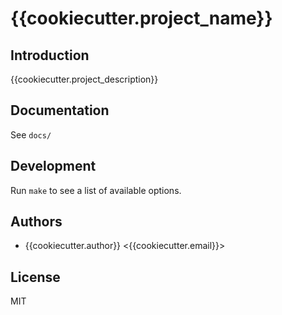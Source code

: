 {{cookiecutter.project_name}}
=============================

Introduction
------------

{{cookiecutter.project_description}}

Documentation
-------------

See `docs/`

Development
-----------

Run `make` to see a list of available options.

Authors
-------

* {{cookiecutter.author}} <{{cookiecutter.email}}>

License
-------

MIT
